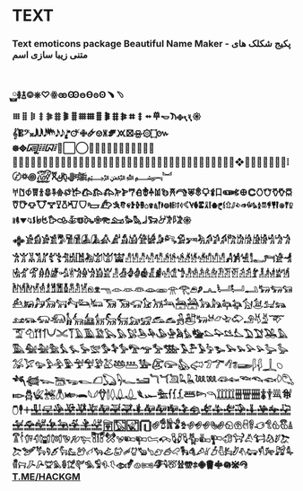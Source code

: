 # TEXT
<h3>Text emoticons package Beautiful Name Maker - پکیج شکلک های متنی زیبا سازی اسم<h3>
<br>
࿆࿅࿄࿃⎈♡ꙮꙭꙬꙫꙪꙩꙨ﹅﹆𐄡𐄠𐄟𐄤𐄦𐄧𐄨𐄩𐄪𐄳𐄲𐄱𐄰𐄯𐄮𐄭𐄬𐄷𐄿𐋋𐫊𐫉𐫱𑁍𝄟𝄡𝄢𝄪𝅘𝅥𝅲𝅘𝅥𝅱𝅘𝅥𝅰𝅱𝅰𝅯𝅘𝅥𝅯𝅘𝅥𝅮𝅘𝅥𝆋𝆊𝆯🜚🜋🜸🝎🝏🝝🝪🝱🝮۞۝៚᪥᪣᳄᳇᳀⃞⃝✟✞✠✛✚✙✜✑✐✎✄✧✦✥✤✣✢✩✪✫✬✭✮✯✰✱✲✵✶✸✷❀✿✾✽✼✻✺✹❁❂❃❅❆❈❉❊❋❖❒❑❧❦❥⭒⭑ⵂ〄꥟꩜꫞ꬨﷺﷻ﷼﷽︗︘𐀀𐀃𐀶𐁋𐁑𐁃𐁐𐁍𐁙𐂂𐂃𐂄𐂅𐂊𐂋𐂐𐂑𐂗𐂘𐂞𐂜𐂛𐂠𐂡𐂢𐂣𐂤𐂧𐃍𐃏𐃗𐃡𐃢𐃣𐃥𐃦𐃨𐃩𐃫𐃭𐃮𐃯𐃰𐃱𐃴𐃳𐃶𐇐𐇑𐇒𐇓𐇔𐇕𐇖𐇗𐇘𐇙𐇚𐇛𐇜𐇝𐇟𐇠𐇡𐇢𐇣𐇤𐇥𐇦𐇧𐇨𐇩𐇪𐇫𐇬𐇭𐇮𐇯𐇰𐇱𐇲𐇳𐇴𐇵𐇶𐇷𐇸𐇹𐇺𐇻𐇼𐘻𐘼𐙼𐚁𐚟𐜳𐜶𐦀𐦁𐦂𐦃𐦆𐦇𐦉𐦖𐦐𐦝𐦟𑁍𒂭𓀀𓀁𓀂𓀃𓀄𓀅𓀆𓀇𓀈𓀉𓀊𓀋𓀌𓀍𓀎𓀏𓀐𓀑𓀒𓀓𓀔𓀕𓀖𓀗𓀘𓀙𓀚𓀛𓀜𓀝𓀞𓀟𓀠𓀡𓀢𓀣𓀤𓀥𓀦𓀧𓀨𓀩𓀪𓀫𓀬𓀭𓀮𓀯𓀰𓀱𓀲𓀳𓀴𓀵𓀶𓀷𓀸𓀹𓀺𓀻𓀼𓀽𓀾𓀿𓁀𓁁𓁂𓁃𓁄𓁅𓁆𓁇𓁈𓁉𓁊𓁋𓁌𓁍𓁎𓁏𓁐𓁑𓁒𓁓𓁔𓁕𓁖𓁗𓁘𓁙𓁚𓁛𓁜𓁝𓁞𓁟𓁠𓁡𓁢𓁣𓁤𓁥𓁦𓁧𓁨𓁩𓁪𓁫𓁬𓁭𓁮𓁯𓁰𓁱𓁲𓁳𓁴𓁵𓁶𓁷𓁸𓁹𓁺𓁻𓁼𓁽𓁿𓂀𓂉𓂈𓂜𓂥𓂡𓂢𓃒𓃓𓃔𓃕𓃖𓃗𓃘𓃙𓃚𓃛𓃜𓃝𓃞𓃟𓃠𓃡𓃢𓃣𓃤𓃥𓃦𓃧𓃨𓃩𓃪𓃫𓃬𓃭𓃮𓃯𓃰𓃱𓃲𓃳𓃴𓃵𓃶𓃷𓃸𓃹𓃺𓃻𓃼𓃽𓃾𓃿𓄀𓄁𓄂𓄃𓄄𓄅𓄆𓄇𓄈𓄉𓄊𓄋𓄌𓄾𓄿𓅀𓅁𓅂𓅃𓅄𓅅𓅆𓅇𓅈𓅉𓅊𓅋𓅌𓅍𓅎𓅏𓅐𓅑𓅒𓅓𓅔𓅕𓅖𓅗𓅘𓅙𓅚𓅛𓅜𓅝𓅞𓅟𓅠𓅡𓅢𓅣𓅤𓅥𓅦𓅧𓅨𓅩𓅪𓅫𓅬𓅭𓅮𓅯𓅰𓅱𓅲𓅳𓅴𓅵𓅶𓅷𓅸𓅹𓅺𓅻𓅼𓅽𓅾𓅿𓆀𓆁𓆂𓆃𓆄𓆅𓆆𓆇𓆈𓆉𓆊𓆋𓆌𓆍𓆎𓆏𓆐𓆑𓆒𓆓𓆔𓆖𓆗𓆘𓆙𓆚𓆛𓆜𓆝𓆞𓆟𓆠𓆡𓆢𓆣𓆤𓆥𓆦𓆧𓆨𓆩𓆪𓆫𓆬𓆭𓆮𓆯𓆰𓆱𓆲𓆳𓆴𓆵𓆷𓆸𓆹𓇀𓇁𓇂𓇃𓇈𓇉𓇐𓇘𓇝𓇣𓇬𓈠𓈡𓈢𓈣𓈤𓈥𓈦𓈧𓈨𓈩𓈪𓈫𓈬𓈯𓈰𓈳𓈵𓈴𓈷𓈸𓈺𓈻𓉀𓉁𓉆𓉅𓉇𓉈𓉉𓉊𓉍𓉤𓉡𓉣𓉧𔐀𔐁𔐂𔐃𔐄𔐅𔐆𔐇𔐈𔐉𔐊𔐋𔐌𔐍𔐎𔐏𔐐𔐑𔐒𔐔𔐕𔐖𔐗𔐘𔐜𔐝𔐞𔐟𔐠𔐡𔐨𔐩𔐪𔐫𔐭𔐮𔐰𔐸𔐹𔑪𔑫𔑬𔑭𔑮𔑯𔑱𔑲𔑳𔑴𔑵𔑶𔑸𔑹𔑺𔑻𔑼𔑽𔑾𔑿𔒀𔒁𔒂𔒃𔒄𔒅𔒆𔒇𔒈𔒉𔒊𔒋𔒌𔒍𔒎𔒏𔒐𔒑𔒒𔒓𔒔𔒕𔒖𔒘𔒙𔒚𔒛𔒜𔒝𔒞𔒟𔒠𔒡𔒥𔒤𔓐𔕪𔙃𔙀𖠅𖠆𖠃𖠁𖠺𖡃𖡎𖤗𖥓
<br>
<a href="https://T.ME/HACKGM">T.ME/HACKGM</a>
